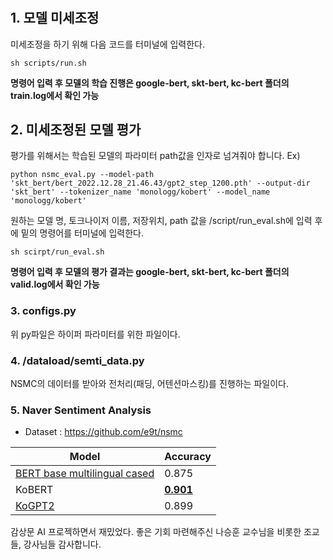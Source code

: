 # 
## 1. 모델 미세조정
미세조정을 하기 위해 다음 코드를 터미널에 입력한다.


    sh scripts/run.sh


**명령어 입력 후 모델의 학습 진행은 google-bert, skt-bert, kc-bert 폴더의 train.log에서 확인 가능**

## 2. 미세조정된 모델 평가
평가를 위해서는 학습된 모델의 파라미터 path값을 인자로 넘겨줘야 합니다.
Ex)


    python nsmc_eval.py --model-path 'skt_bert/bert_2022.12.28_21.46.43/gpt2_step_1200.pth' --output-dir 'skt_bert' --tokenizer_name 'monologg/kobert' --model_name 'monologg/kobert'

원하는 모델 명, 토크나이저 이름, 저장위치, path 값을 /script/run_eval.sh에 입력 후에 밑의 명령어를 터미널에 입력한다.


    sh scirpt/run_eval.sh

**명령어 입력 후 모델의 평가 결과는 google-bert, skt-bert, kc-bert 폴더의 valid.log에서 확인 가능**

### 3. configs.py
위 py파일은 하이퍼 파라미터를 위한 파일이다.

### 4. /dataload/semti_data.py
NSMC의 데이터를 받아와 전처리(패딩, 어텐션마스킹)를 진행하는 파일이다.

### 5. Naver Sentiment Analysis

* Dataset : <https://github.com/e9t/nsmc>

| Model                                                                                               | Accuracy                                                        |
| --------------------------------------------------------------------------------------------------- | --------------------------------------------------------------- |
| [BERT base multilingual cased](https://github.com/google-research/bert/blob/master/multilingual.md) | 0.875                                                           |
| KoBERT                                                                                              | **[0.901](logs/bert_naver_small_512_news_simple_20190624.txt)** |
| [KoGPT2](https://github.com/SKT-AI/KoGPT2)                                                          | 0.899                                                           |


감상문 AI 프로젝하면서 재밌었다.
좋은 기회 마련해주신 나승훈 교수님을 비롯한 조교들, 강사님들 감사합니다.
